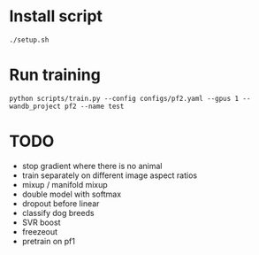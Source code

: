 # Install script

```
./setup.sh
```

# Run training

```
python scripts/train.py --config configs/pf2.yaml --gpus 1 --wandb_project pf2 --name test
```

# TODO
* stop gradient where there is no animal
* train separately on different image aspect ratios
* mixup / manifold mixup
* double model with softmax
* dropout before linear
* classify dog breeds
* SVR boost
* freezeout
* pretrain on pf1